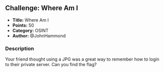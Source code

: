 ## Challenge: Where Am I

- **Title:** Where Am I
- **Points:** 50
- **Category:** OSINT
- **Author:** @JohnHammond

### Description

Your friend thought using a JPG was a great way to remember how to login to their private server. Can you find the flag?

